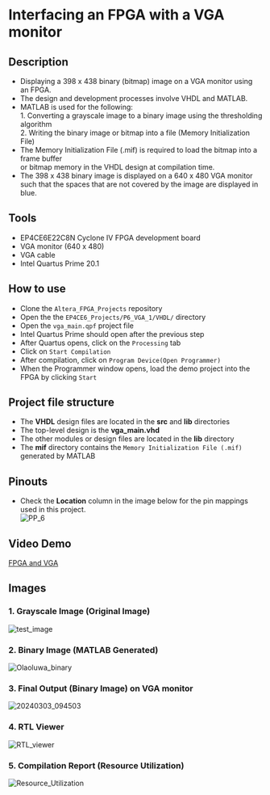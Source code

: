 # Interfacing an FPGA with a VGA monitor 

## Description    
- Displaying a 398 x 438 binary (bitmap) image on a VGA monitor using an FPGA.  
- The design and development processes involve VHDL and MATLAB.  
- MATLAB is used for the following:   
		1. Converting a grayscale image to a binary image using the thresholding algorithm  
		2. Writing the binary image or bitmap into a file (Memory Initialization File)  
- The Memory Initialization File (.mif) is required to load the bitmap into a frame buffer  
or bitmap memory in the VHDL design at compilation time.
- The 398 x 438 binary image is displayed on a 640 x 480 VGA monitor such that the spaces that are not
covered by the image are displayed in blue.

## Tools  
- EP4CE6E22C8N Cyclone IV FPGA development board
- VGA monitor (640 x 480)  
- VGA cable  
- Intel Quartus Prime 20.1  

## How to use  
- Clone the ``Altera_FPGA_Projects`` repository  
- Open the the ``EP4CE6_Projects/P6_VGA_1/VHDL/`` directory  
- Open the ``vga_main.qpf`` project file  
- Intel Quartus Prime should open after the previous step  
- After Quartus opens, click on the ``Processing`` tab  
- Click on ``Start Compilation``  
- After compilation, click on ``Program Device(Open Programmer)``  
- When the Programmer window opens, load the demo project into the FPGA by clicking ``Start`` 

## Project file structure  
- The **VHDL** design files are located in the **src** and **lib** directories  
- The top-level design is the **vga_main.vhd**  
- The other modules or design files are located in the **lib** directory  
- The **mif** directory contains the ``Memory Initialization File (.mif)`` generated by MATLAB  

## Pinouts  
- Check the **Location** column in the image below for the pin mappings used in this project.    
![PP_6](https://github.com/MUDAL/Altera_FPGA_Projects/assets/46250887/3b361a53-b01c-4ff2-b69f-af6d5dd7ba1a)

## Video Demo  
[FPGA and VGA](https://drive.google.com/file/d/1PZm1XRNfcaJq4v5hTRurt_n4ybjiqp33/view?usp=sharing)   
## Images    
### 1. Grayscale Image (Original Image)    
![test_image](https://github.com/MUDAL/Altera_FPGA_Projects/assets/46250887/7e216ce8-6392-4b67-b181-08206701c3ad)   
### 2. Binary Image (MATLAB Generated)    
![Olaoluwa_binary](https://github.com/MUDAL/Altera_FPGA_Projects/assets/46250887/843557bc-f56a-4f7f-a93c-e9a7831f2f5a)  
### 3. Final Output (Binary Image) on VGA monitor  
 ![20240303_094503](https://github.com/MUDAL/Altera_FPGA_Projects/assets/46250887/64d47288-3d06-4d2e-a575-811cfb104fb1)  
### 4. RTL Viewer  
![RTL_viewer](https://github.com/MUDAL/Altera_FPGA_Projects/assets/46250887/41637fb9-0419-4f69-be40-ffce65dceed5)  
### 5. Compilation Report (Resource Utilization)  
![Resource_Utilization](https://github.com/MUDAL/Altera_FPGA_Projects/assets/46250887/7e78bd0f-432f-4165-bf0a-5f40c52c67e2)  








